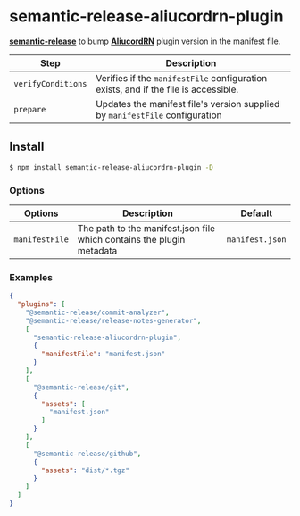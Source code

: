 # semantic-release-aliucordrn-plugin

[**semantic-release**](https://github.com/semantic-release/semantic-release) to bump [**AliucordRN**](https://github.com/Aliucord/AliucordRN) plugin version in the manifest file.

| Step               | Description                                                                                          |
| ------------------ | ---------------------------------------------------------------------------------------------------- |
| `verifyConditions` | Verifies if the `manifestFile` configuration exists, and if the file is accessible.                  |
| `prepare`          | Updates the manifest file's version supplied by `manifestFile` configuration                         |

## Install

```bash
$ npm install semantic-release-aliucordrn-plugin -D
```

### Options

| Options        | Description                                                           | Default                                                                |
| -------------- | --------------------------------------------------------------------- | ----------------------------------------------------- |
| `manifestFile` | The path to the manifest.json file which contains the plugin metadata | `manifest.json`                                       |

### Examples

```json
{
  "plugins": [
    "@semantic-release/commit-analyzer",
    "@semantic-release/release-notes-generator",
    [
      "semantic-release-aliucordrn-plugin",
      {
        "manifestFile": "manifest.json"
      }
    ],
    [
      "@semantic-release/git",
      {
        "assets": [
          "manifest.json"
        ]
      }
    ],
    [
      "@semantic-release/github",
      {
        "assets": "dist/*.tgz"
      }
    ]
  ]
}
```
